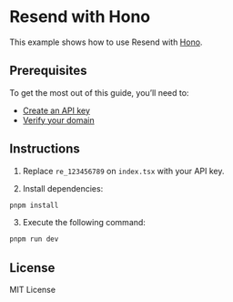 # Resend with Hono

This example shows how to use Resend with [Hono](https://hono.dev/).

## Prerequisites

To get the most out of this guide, you’ll need to:

- [Create an API key](https://resend.com/api-keys)
- [Verify your domain](https://resend.com/domains)

## Instructions

1. Replace `re_123456789` on `index.tsx` with your API key.

2. Install dependencies:

```sh
pnpm install
```

3. Execute the following command:

```sh
pnpm run dev
```

## License

MIT License
